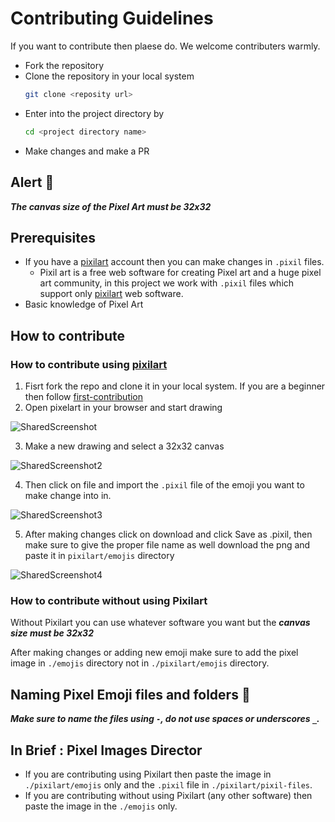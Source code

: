 # Contributing Guidelines
If you want to contribute then plaese do. We welcome contributers warmly.

- Fork the repository 
- Clone the repository in your local system
  ```bash
  git clone <reposity url>
  ```
- Enter into the project directory by 
  ```bash
  cd <project directory name>
  ```
- Make changes and make a PR 


## Alert 🔔 
***The canvas size of the Pixel Art must be 32x32***
## Prerequisites
- If you have a [pixilart](https://www.pixilart.com/) account then you can make changes in `.pixil` files.
  - Pixil art is a free web software for creating Pixel art and a huge pixel art community, in this project we work with `.pixil` files which support only [pixilart](https://www.pixilart.com/) web software.
- Basic knowledge of Pixel Art

## How to contribute 
### How to contribute using [pixilart](https://www.pixilart.com/)
1. Fisrt fork the repo and clone it in your local system. If you are a beginner then follow [first-contribution](https://github.com/firstcontributions/first-contributions)
2. Open pixelart in your browser and start drawing

![SharedScreenshot](https://user-images.githubusercontent.com/85790967/218436937-04fe86b0-bba3-4ddd-86f8-5ce4f712973c.jpg)

3. Make a new drawing and select a 32x32 canvas

![SharedScreenshot2](https://user-images.githubusercontent.com/85790967/218437410-a6fac859-b7dc-4f33-b175-abe3d1fab6e2.jpg)

4. Then click on file and import the `.pixil` file of the emoji you want to make change into in.

![SharedScreenshot3](https://user-images.githubusercontent.com/85790967/218437718-8d1f5ca2-ced0-475f-8dbc-653677a599e8.jpg)

5. After making changes click on download and click Save as .pixil, then make sure to give the proper file name as well download the png and paste it in `pixilart/emojis` directory

![SharedScreenshot4](https://user-images.githubusercontent.com/85790967/218438817-91401809-88a1-4f09-84bd-8e8f257eac56.jpg)


### How to contribute without using Pixilart

Without Pixilart you can use whatever software you want but the ***canvas size must be 32x32***

After making changes or adding new emoji make sure to add the pixel image in `./emojis` directory not in `./pixilart/emojis` directory.


## Naming Pixel Emoji files and folders  📁
***Make sure to name the files using `-`, do not use spaces or underscores `_`.***

## In Brief : Pixel Images Director
- If you are contributing using Pixilart then paste the image in `./pixilart/emojis` only and the `.pixil` file in `./pixilart/pixil-files`.
- If you are contributing without using Pixilart (any other software) then paste the image in the `./emojis` only.